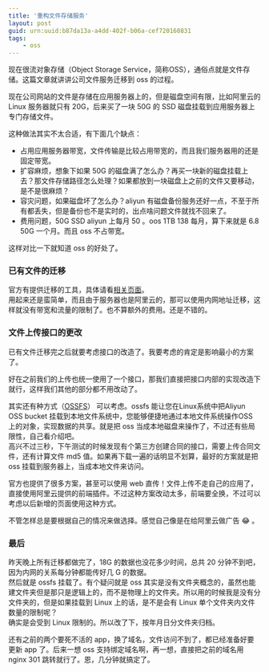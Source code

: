 ```yaml
---
title: '重构文件存储服务'
layout: post
guid: urn:uuid:b87da13a-a4dd-402f-b06a-cef720160831
tags:
    - oss
---
```


现在很流对象存储（Object Storage Service，简称OSS），通俗点就是文件存储。这篇文章就讲讲公司文件服务迁移到 oss 的过程。

现在公司网站的文件是存储在应用服务器上的，但是磁盘空间有限，比如阿里云的 Linux 服务器就只有 20G，后来买了一块 50G 的 SSD 磁盘挂载到应用服务器上专门存储文件。  

这种做法其实不太合适，有下面几个缺点：  

  * 占用应用服务器带宽，文件传输是比较占用带宽的，而且我们服务器用的还是固定带宽。
  * 扩容麻烦，想象下如果 50G 的磁盘满了怎么办？再买一块新的磁盘挂载上去？那文件存储路径怎么处理？如果都放到一块磁盘上之前的文件又要移动，是不是很麻烦？
  * 容灾问题，如果磁盘坏了怎么办？aliyun 有磁盘备份服务还好一点，不至于所有都丢失，但是备份也不是实时的，出点啥问题文件就找不回来了。
  * 费用问题，50G SSD aliyun 上每月 50 。oos 1TB 138 每月，算下来就是 6.8 50G 一个月。而且 oss 不占带宽。

这样对比一下就知道 oss 的好处了。

### 已有文件的迁移
官方有提供迁移的工具，具体请看[相关页面](https://help.aliyun.com/document_detail/32201.html?spm=5176.doc32196.6.540.DMk7AN)。  
用起来还是蛮简单，而且由于服务器也是阿里云的，那可以使用内网地址迁移，这样就没有带宽和流量的限制了。也不算额外的费用。还是不错的。

### 文件上传接口的更改
已有文件迁移完之后就要考虑接口的改造了。我要考虑的肯定是影响最小的方案了。

好在之前我们的上传也统一使用了一个接口，那我们直接把接口内部的实现改造下就行，这样我们其他的部分都不用改动了。  

其实还有种方式（[OSSFS](https://help.aliyun.com/document_detail/32196.html?spm=5176.doc32201.6.535.UHmB3L)） 可以考虑。ossfs 能让您在Linux系统中把Aliyun OSS bucket 挂载到本地文件系统中，您能够便捷地通过本地文件系统操作OSS 上的对象，实现数据的共享。就是把 oss 当成本地磁盘来操作了，不过还有些局限性，自己看介绍吧。  
高兴不过三秒，下午测试的时候发现有个第三方创建合同的接口，需要上传合同文件，还有计算文件 md5 值。如果再下载一遍的话明显不划算，最好的方案就是把 oss 挂载到服务器上，当成本地文件来访问。

官方也提供了很多方案，甚至可以使用 web 直传！文件上传不走自己的应用了，直接使用阿里云提供的前端插件。不过这种方案改动太多，前端要全换，不过可以考虑以后新增的页面使用这种方式。

不管怎样总是要根据自己的情况来做选择。感觉自己像是在给阿里云做广告 :joy: 。

### 最后
昨天晚上所有迁移都做完了，18G 的数据也没花多少时间，总共 20 分钟不到吧，因为内网的关系每分钟都能传好几 G 的数据。  
然后就是 ossfs 挂载了。有个疑问就是 oss 其实是没有文件夹概念的，虽然也能建文件夹但是那只是逻辑上的，而不是物理上的文件夹。所以用的时候我是没有分文件夹的，但是如果挂载到 Linux 上的话，是不是会有 Linux 单个文件夹内文件数量的限制呢？  
确实是会受到 Linux 限制的。所以改了下，按年月日分文件夹归档。

还有之前的两个要死不活的 app，换了域名，文件访问不到了，都已经准备好要更新 app 了。后来一想 oss 支持绑定域名啊，再一想，直接把之前的域名用 nginx 301 跳转就行了。恩，几分钟就搞定了。
